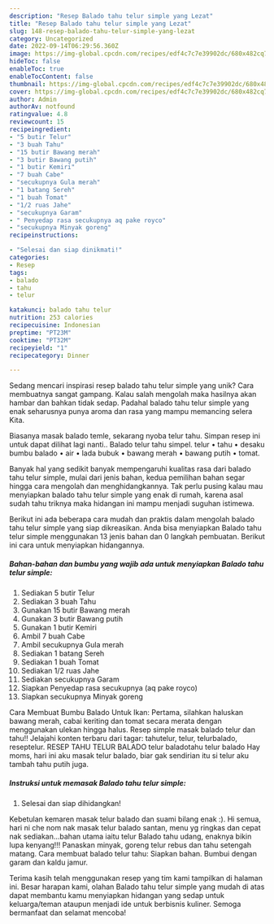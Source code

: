 ```yaml
---
description: "Resep Balado tahu telur simple yang Lezat"
title: "Resep Balado tahu telur simple yang Lezat"
slug: 148-resep-balado-tahu-telur-simple-yang-lezat
category: Uncategorized
date: 2022-09-14T06:29:56.360Z
image: https://img-global.cpcdn.com/recipes/edf4c7c7e39902dc/680x482cq70/balado-tahu-telur-simple-foto-resep-utama.jpg
hideToc: false
enableToc: true
enableTocContent: false
thumbnail: https://img-global.cpcdn.com/recipes/edf4c7c7e39902dc/680x482cq70/balado-tahu-telur-simple-foto-resep-utama.jpg
cover: https://img-global.cpcdn.com/recipes/edf4c7c7e39902dc/680x482cq70/balado-tahu-telur-simple-foto-resep-utama.jpg
author: Admin
authorAv: notfound
ratingvalue: 4.8
reviewcount: 15
recipeingredient:
- "5 butir Telur"
- "3 buah Tahu"
- "15 butir Bawang merah"
- "3 butir Bawang putih"
- "1 butir Kemiri"
- "7 buah Cabe"
- "secukupnya Gula merah"
- "1 batang Sereh"
- "1 buah Tomat"
- "1/2 ruas Jahe"
- "secukupnya Garam"
- " Penyedap rasa secukupnya aq pake royco"
- "secukupnya Minyak goreng"
recipeinstructions:

- "Selesai dan siap dinikmati!"
categories:
- Resep
tags:
- balado
- tahu
- telur

katakunci: balado tahu telur 
nutrition: 253 calories
recipecuisine: Indonesian
preptime: "PT23M"
cooktime: "PT32M"
recipeyield: "1"
recipecategory: Dinner

---
```





Sedang mencari inspirasi resep balado tahu telur simple yang unik? Cara membuatnya sangat gampang. Kalau salah mengolah maka hasilnya akan hambar dan bahkan tidak sedap. Padahal balado tahu telur simple yang enak seharusnya punya aroma dan rasa yang mampu memancing selera Kita.





Biasanya masak balado temle, sekarang nyoba telur tahu. Simpan resep ini untuk dapat dilihat lagi nanti.. Balado telur tahu simpel. telur • tahu • desaku bumbu balado • air • lada bubuk • bawang merah • bawang putih • tomat.

Banyak hal yang sedikit banyak mempengaruhi kualitas rasa dari balado tahu telur simple, mulai dari jenis bahan, kedua pemilihan bahan segar hingga cara mengolah dan menghidangkannya. Tak perlu pusing kalau mau menyiapkan balado tahu telur simple yang enak di rumah, karena asal sudah tahu triknya maka hidangan ini mampu menjadi suguhan istimewa.






Berikut ini ada beberapa cara mudah dan praktis dalam mengolah balado tahu telur simple yang siap dikreasikan. Anda bisa menyiapkan Balado tahu telur simple menggunakan 13 jenis bahan dan 0 langkah pembuatan. Berikut ini cara untuk menyiapkan hidangannya.

<!--inarticleads1-->

##### Bahan-bahan dan bumbu yang wajib ada untuk menyiapkan Balado tahu telur simple:

1. Sediakan 5 butir Telur
1. Sediakan 3 buah Tahu
1. Gunakan 15 butir Bawang merah
1. Gunakan 3 butir Bawang putih
1. Gunakan 1 butir Kemiri
1. Ambil 7 buah Cabe
1. Ambil secukupnya Gula merah
1. Sediakan 1 batang Sereh
1. Sediakan 1 buah Tomat
1. Sediakan 1/2 ruas Jahe
1. Sediakan secukupnya Garam
1. Siapkan  Penyedap rasa secukupnya (aq pake royco)
1. Siapkan secukupnya Minyak goreng


Cara Membuat Bumbu Balado Untuk Ikan: Pertama, silahkan haluskan bawang merah, cabai keriting dan tomat secara merata dengan menggunakan ulekan hingga halus. Resep simple masak balado telur dan tahu!! Jelajahi konten terbaru dari tagar: tahutelur, telur, telurbalado, reseptelur. RESEP TAHU TELUR BALADO telur baladotahu telur balado Hay moms, hari ini aku masak telur balado, biar gak sendirian itu si telur aku tambah tahu putih juga. 

<!--inarticleads2-->

##### Instruksi untuk memasak Balado tahu telur simple:


1. Selesai dan siap dihidangkan!

Kebetulan kemaren masak telur balado dan suami bilang enak :). Hi semua, hari ni che nom nak masak telur balado santan, menu yg ringkas dan cepat nak sediakan…bahan utama iaitu telur Balado tahu udang, enaknya bikin lupa kenyang!!! Panaskan minyak, goreng telur rebus dan tahu setengah matang. Cara membuat balado telur tahu: Siapkan bahan. Bumbui dengan garam dan kaldu jamur. 

Terima kasih telah menggunakan resep yang tim kami tampilkan di halaman ini. Besar harapan kami, olahan Balado tahu telur simple yang mudah di atas dapat membantu kamu menyiapkan hidangan yang sedap untuk keluarga/teman ataupun menjadi ide untuk berbisnis kuliner. Semoga bermanfaat dan selamat mencoba!
